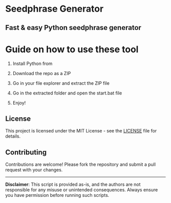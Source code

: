 # Seedphrase Generator        
          
## Fast & easy Python seedphrase generator          
                
# Guide on how to use these tool            
               
1. Install Python from            
    
2. Download the repo as a ZIP          
     
3. Go in your file explorer and extract the ZIP file       
            
4. Go in the extracted folder and open the start.bat file        
             
5. Enjoy!          
             
## License              
        
This project is licensed under the MIT License - see the [LICENSE](LICENSE) file for details.                   
    
## Contributing     
         
Contributions are welcome! Please fork the repository and submit a pull request with your changes.             
         
---        
         
**Disclaimer**: This script is provided as-is, and the authors are not responsible for any misuse or unintended consequences. Always ensure you have permission before running such scripts.             